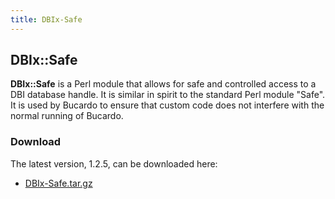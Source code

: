 ```yaml
---
title: DBIx-Safe
---
```


DBIx::Safe
----------

**DBIx::Safe** is a Perl module that allows for safe and controlled access to a DBI database handle. It is similar in spirit to the standard Perl module "Safe". It is used by Bucardo to ensure that custom code does not interfere with the normal running of Bucardo.

### Download

The latest version, 1.2.5, can be downloaded here:

-   [DBIx-Safe.tar.gz](http://bucardo.org/downloads/DBIx-Safe-1.2.5.tar.gz)
